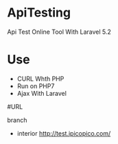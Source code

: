 # ApiTesting
Api Test  Online Tool With Laravel 5.2 

# Use

- CURL Whth PHP 
- Run on PHP7
- Ajax With Laravel

#URL

branch

- interior http://test.ipicopico.com/

